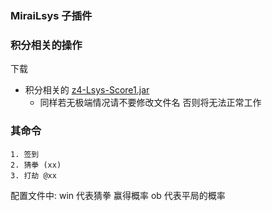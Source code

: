### MiraiLsys 子插件

### 积分相关的操作

下载

- 积分相关的 [z4-Lsys-Score1.jar ](https://github.com/Kloping/MiraiLsys/releases)
    - 同样若无极端情况请不要修改文件名 否则将无法正常工作

### 其命令

    1. 签到
    2. 猜拳 (xx)
    3. 打劫 @xx 

配置文件中: win 代表猜拳 赢得概率 ob 代表平局的概率